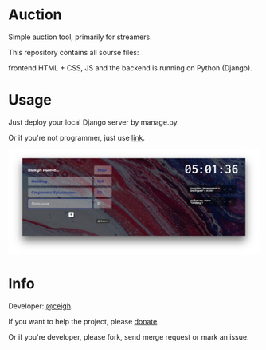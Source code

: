 # Auction

Simple auction tool, primarily for streamers.

This repository contains all sourse files: 

frontend HTML + CSS, JS and the backend is running on Python (Django).

# Usage

Just deploy your local Django server by manage.py.

Or if you're not programmer, just use [link](https://woodsauc.pythonanywhere.com).

![Preview](banner.png)

# Info

Developer: [@ceigh](https://gitlab.com/ceigh 'Artjom Löbsack').

If you want to help the project, please [donate](https://www.donationalerts.com/r/hecig).

Or if you're developer, please fork, send merge request or mark an issue.
